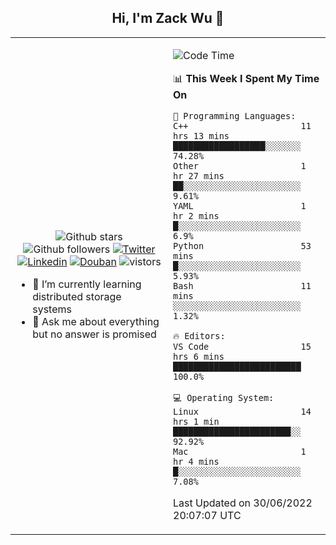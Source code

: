 <h2 align="center"> Hi, I'm Zack Wu 👋 </h2>

<table>
    <tr>
        <td valign="center" width="50%">
            <p align="center">
              <img src="https://img.shields.io/github/stars/izackwu?style=social" alt="Github stars" />
              <img src="https://img.shields.io/github/followers/izackwu?style=social" alt="Github followers" />
              <a href="https://twitter.com/_zackwu"><img src="https://img.shields.io/badge/@__zackwu-1DA1F2?style=flat&logo=Twitter&logoColor=white" alt="Twitter"/></a>
              <a href="https://www.linkedin.com/in/izackwu/?locale=en_US"><img src="https://img.shields.io/badge/@izackwu-0073b1?style=flat&logo=LinkedIn&logoColor=white" alt="Linkedin" /></a>
              <a href="https://www.douban.com/people/keith1"><img src="https://img.shields.io/badge/@keith1-007722?style=flat&logo=Douban&logoColor=white" alt="Douban" /></a>
              <img src="https://visitor-badge.glitch.me/badge?page_id=keithnull" alt="vistors" />
            </p>
            <ul>
                <li>🌱 I’m currently learning distributed storage systems</li>
                <li>💬 Ask me about everything but no answer is promised</li>
            </ul>
        </td>
       <td valign="top" width="50%">
    
<!--START_SECTION:waka-->
![Code Time](http://img.shields.io/badge/Code%20Time-0%20secs-blue)

📊 **This Week I Spent My Time On** 

```text
💬 Programming Languages: 
C++                      11 hrs 13 mins      ██████████████████░░░░░░░   74.28% 
Other                    1 hr 27 mins        ██░░░░░░░░░░░░░░░░░░░░░░░   9.61% 
YAML                     1 hr 2 mins         █░░░░░░░░░░░░░░░░░░░░░░░░   6.9% 
Python                   53 mins             █░░░░░░░░░░░░░░░░░░░░░░░░   5.93% 
Bash                     11 mins             ░░░░░░░░░░░░░░░░░░░░░░░░░   1.32%

🔥 Editors: 
VS Code                  15 hrs 6 mins       █████████████████████████   100.0%

💻 Operating System: 
Linux                    14 hrs 1 min        ███████████████████████░░   92.92% 
Mac                      1 hr 4 mins         █░░░░░░░░░░░░░░░░░░░░░░░░   7.08%

```


 Last Updated on 30/06/2022 20:07:07 UTC
<!--END_SECTION:waka-->
</td></tr>
</table>


